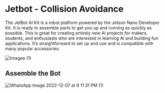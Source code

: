 # Jetbot - Collision Avoidance

The JetBot AI Kit is a robot platform powered by the Jetson Nano Developer Kit. It
is ready to assemble parts to get you up and running as quickly as possible. This is great for creating
entirely new AI projects for makers, students, and enthusiasts who are interested in learning AI
and building fun applications. It’s straightforward to set up and use and is compatible with many
popular accessories.

![Imagee (1)](https://user-images.githubusercontent.com/85764700/206226679-ab5fa1d0-833c-4abb-96ca-6a7c86d9de8f.png)

## Assemble the Bot

![WhatsApp Image 2022-12-07 at 9 11 31 PM (1)](https://user-images.githubusercontent.com/85764700/206229965-d7d0bcbe-3580-4f56-9579-1900b44110d7.png)

